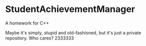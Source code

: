 # StudentAchievementManager
A homework for C++

Maybe it's simply, stupid and old-fashioned, but it's just a private repository. Who cares? 2333333